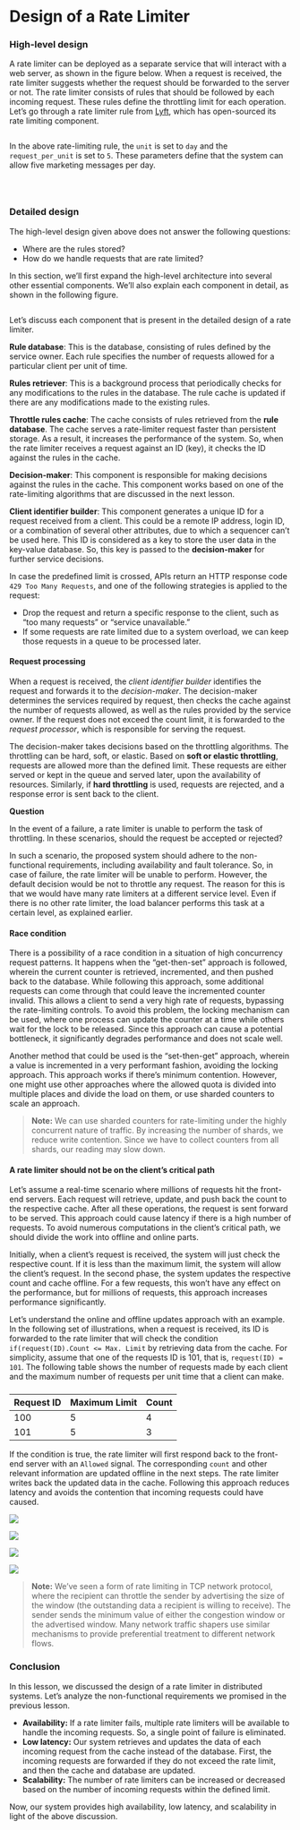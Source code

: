 # Design of a Rate Limiter

### High-level design <a href="#high-level-design-0" id="high-level-design-0"></a>

A rate limiter can be deployed as a separate service that will interact with a web server, as shown in the figure below. When a request is received, the rate limiter suggests whether the request should be forwarded to the server or not. The rate limiter consists of rules that should be followed by each incoming request. These rules define the throttling limit for each operation. Let’s go through a rate limiter rule from [Lyft](https://github.com/envoyproxy/ratelimit), which has open-sourced its rate limiting component.

<figure><img src="../.gitbook/assets/Screenshot 2023-09-03 at 1.20.45 AM.png" alt=""><figcaption></figcaption></figure>

In the above rate-limiting rule, the `unit` is set to `day` and the `request_per_unit` is set to `5`. These parameters define that the system can allow five marketing messages per day.

<figure><img src="../.gitbook/assets/Screenshot 2023-09-03 at 1.21.53 AM.png" alt=""><figcaption></figcaption></figure>

<figure><img src="../.gitbook/assets/Screenshot 2023-09-03 at 1.22.27 AM.png" alt=""><figcaption></figcaption></figure>

<figure><img src="../.gitbook/assets/Screenshot 2023-09-03 at 1.22.54 AM.png" alt=""><figcaption></figcaption></figure>

### Detailed design <a href="#detailed-design-0" id="detailed-design-0"></a>

The high-level design given above does not answer the following questions:

* Where are the rules stored?
* How do we handle requests that are rate limited?

In this section, we’ll first expand the high-level architecture into several other essential components. We’ll also explain each component in detail, as shown in the following figure.

<figure><img src="../.gitbook/assets/Screenshot 2023-09-03 at 1.23.32 AM.png" alt=""><figcaption></figcaption></figure>

Let’s discuss each component that is present in the detailed design of a rate limiter.

**Rule database**: This is the database, consisting of rules defined by the service owner. Each rule specifies the number of requests allowed for a particular client per unit of time.

**Rules retriever**: This is a background process that periodically checks for any modifications to the rules in the database. The rule cache is updated if there are any modifications made to the existing rules.

**Throttle rules cache**: The cache consists of rules retrieved from the **rule database**. The cache serves a rate-limiter request faster than persistent storage. As a result, it increases the performance of the system. So, when the rate limiter receives a request against an ID (key), it checks the ID against the rules in the cache.

**Decision-maker**: This component is responsible for making decisions against the rules in the cache. This component works based on one of the rate-limiting algorithms that are discussed in the next lesson.

**Client identifier builder**: This component generates a unique ID for a request received from a client. This could be a remote IP address, login ID, or a combination of several other attributes, due to which a sequencer can’t be used here. This ID is considered as a key to store the user data in the key-value database. So, this key is passed to the **decision-maker** for further service decisions.

In case the predefined limit is crossed, APIs return an HTTP response code `429 Too Many Requests`, and one of the following strategies is applied to the request:

* Drop the request and return a specific response to the client, such as “too many requests” or “service unavailable.”
* If some requests are rate limited due to a system overload, we can keep those requests in a queue to be processed later.

#### Request processing <a href="#request-processing-0" id="request-processing-0"></a>

When a request is received, the _client identifier builder_ identifies the request and forwards it to the _decision-maker_. The decision-maker determines the services required by request, then checks the cache against the number of requests allowed, as well as the rules provided by the service owner. If the request does not exceed the count limit, it is forwarded to the _request processor_, which is responsible for serving the request.

The decision-maker takes decisions based on the throttling algorithms. The throttling can be hard, soft, or elastic. Based on **soft or elastic throttling**, requests are allowed more than the defined limit. These requests are either served or kept in the queue and served later, upon the availability of resources. Similarly, if **hard throttling** is used, requests are rejected, and a response error is sent back to the client.

**Question**

In the event of a failure, a rate limiter is unable to perform the task of throttling. In these scenarios, should the request be accepted or rejected?

In such a scenario, the proposed system should adhere to the non-functional requirements, including availability and fault tolerance. So, in case of failure, the rate limiter will be unable to perform. However, the default decision would be not to throttle any request. The reason for this is that we would have many rate limiters at a different service level. Even if there is no other rate limiter, the load balancer performs this task at a certain level, as explained earlier.

#### Race condition <a href="#race-condition-0" id="race-condition-0"></a>

There is a possibility of a race condition in a situation of high concurrency request patterns. It happens when the “get-then-set” approach is followed, wherein the current counter is retrieved, incremented, and then pushed back to the database. While following this approach, some additional requests can come through that could leave the incremented counter invalid. This allows a client to send a very high rate of requests, bypassing the rate-limiting controls. To avoid this problem, the locking mechanism can be used, where one process can update the counter at a time while others wait for the lock to be released. Since this approach can cause a potential bottleneck, it significantly degrades performance and does not scale well.

Another method that could be used is the “set-then-get” approach, wherein a value is incremented in a very performant fashion, avoiding the locking approach. This approach works if there’s minimum contention. However, one might use other approaches where the allowed quota is divided into multiple places and divide the load on them, or use sharded counters to scale an approach.

> **Note:** We can use sharded counters for rate-limiting under the highly concurrent nature of traffic. By increasing the number of shards, we reduce write contention. Since we have to collect counters from all shards, our reading may slow down.

#### A rate limiter should not be on the client’s critical path <a href="#a-rate-limiter-should-not-be-on-the-clients-critical-path-0" id="a-rate-limiter-should-not-be-on-the-clients-critical-path-0"></a>

Let’s assume a real-time scenario where millions of requests hit the front-end servers. Each request will retrieve, update, and push back the count to the respective cache. After all these operations, the request is sent forward to be served. This approach could cause latency if there is a high number of requests. To avoid numerous computations in the client’s critical path, we should divide the work into offline and online parts.

Initially, when a client’s request is received, the system will just check the respective count. If it is less than the maximum limit, the system will allow the client’s request. In the second phase, the system updates the respective count and cache offline. For a few requests, this won’t have any effect on the performance, but for millions of requests, this approach increases performance significantly.

Let’s understand the online and offline updates approach with an example. In the following set of illustrations, when a request is received, its ID is forwarded to the rate limiter that will check the condition `if(request(ID).Count <= Max. Limit` by retrieving data from the cache. For simplicity, assume that one of the requests ID is 101, that is, `request(ID) = 101`. The following table shows the number of requests made by each client and the maximum number of requests per unit time that a client can make.

###

| Request ID | Maximum Limit | Count |
| ---------- | ------------- | ----- |
| 100        | 5             | 4     |
| 101        | 5             | 3     |

If the condition is true, the rate limiter will first respond back to the front-end server with an `Allowed` signal. The corresponding `count` and other relevant information are updated offline in the next steps. The rate limiter writes back the updated data in the cache. Following this approach reduces latency and avoids the contention that incoming requests could have caused.

![](<../.gitbook/assets/Screenshot 2023-09-03 at 1.26.02 AM.png>)

![](<../.gitbook/assets/Screenshot 2023-09-03 at 1.26.14 AM.png>)

![](<../.gitbook/assets/Screenshot 2023-09-03 at 1.26.26 AM.png>)

![](<../.gitbook/assets/Screenshot 2023-09-03 at 1.26.39 AM.png>)

> **Note:** We’ve seen a form of rate limiting in TCP network protocol, where the recipient can throttle the sender by advertising the size of the window (the outstanding data a recipient is willing to receive). The sender sends the minimum value of either the congestion window or the advertised window. Many network traffic shapers use similar mechanisms to provide preferential treatment to different network flows.

### Conclusion <a href="#conclusion-0" id="conclusion-0"></a>

In this lesson, we discussed the design of a rate limiter in distributed systems. Let’s analyze the non-functional requirements we promised in the previous lesson.

* **Availability:** If a rate limiter fails, multiple rate limiters will be available to handle the incoming requests. So, a single point of failure is eliminated.
* **Low latency:** Our system retrieves and updates the data of each incoming request from the cache instead of the database. First, the incoming requests are forwarded if they do not exceed the rate limit, and then the cache and database are updated.
* **Scalability:** The number of rate limiters can be increased or decreased based on the number of incoming requests within the defined limit.

Now, our system provides high availability, low latency, and scalability in light of the above discussion.
